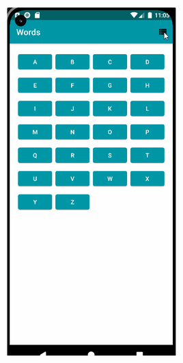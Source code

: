![](https://github.com/KrijanShrestha77261175/Activity-and-Intent/blob/master/word%20dictionary.gif)
